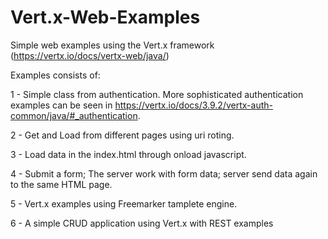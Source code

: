 # Vert.x-Web-Examples
Simple web examples using the Vert.x framework (https://vertx.io/docs/vertx-web/java/)

Examples consists of:

 1 - Simple class from authentication. More sophisticated authentication examples can be seen in https://vertx.io/docs/3.9.2/vertx-auth-common/java/#_authentication.
 
 2 - Get and Load from different pages using uri roting.
 
 3 - Load data in the index.html through onload javascript.
 
 4 - Submit a form; The server work with form data; server send data again to the same HTML page.
 
 5 - Vert.x examples using Freemarker tamplete engine.
 
 6 - A simple CRUD application using Vert.x with REST examples
